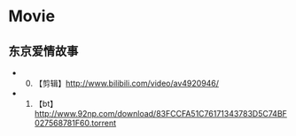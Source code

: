 # Movie

## 东京爱情故事

- 0. 【剪辑】http://www.bilibili.com/video/av4920946/
- 1. 【bt】http://www.92np.com/download/83FCCFA51C76171343783D5C74BF027568781F60.torrent
